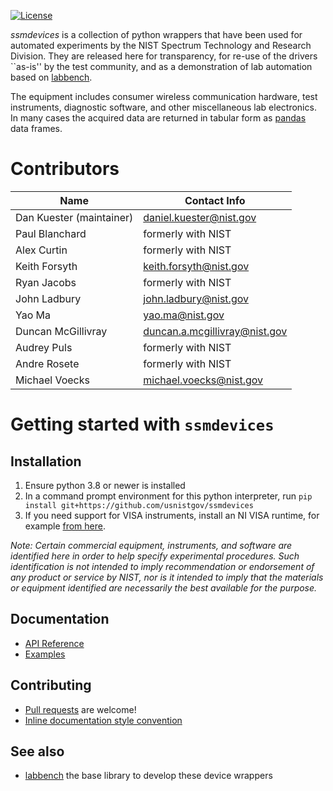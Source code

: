 <!-- [![PyPI Latest Release](https://img.shields.io/pypi/v/ssmdevices.svg)](https://pypi.org/project/ssmdevices/) -->
<!-- [![DOI](https://zenodo.org/badge/DOI/10.18434/M32122.svg)](https://doi.org/10.18434/M32122) -->
[![License](https://img.shields.io/badge/license-NIST-brightgreen)](https://github.com/usnistgov/ssmdevices/blob/master/LICENSE.md)
<!-- [![Downloads](https://static.pepy.tech/badge/ssmdevices)](https://pepy.tech/project/ssmdevices) -->
<!-- [![Last commit](https://img.shields.io/github/last-commit/usnistgov/ssmdevices)](https://pypi.org/project/ssmdevices/) -->


*ssmdevices* is a collection of python wrappers that have been used for automated experiments by the NIST Spectrum Technology and Research Division. They are released here for transparency, for re-use of the drivers ``as-is'' by the test community, and as a demonstration of lab automation based on [labbench](https://github.com/usnistgov/labbench).

The equipment includes consumer wireless communication hardware, test instruments, diagnostic software, and other miscellaneous lab electronics.
In many cases the acquired data are returned in tabular form as [pandas](http://pandas.pydata.org/) data frames.

# Contributors
| Name  |  Contact Info |
|---|---|
| Dan Kuester (maintainer)  |  <daniel.kuester@nist.gov> |
| Paul Blanchard | formerly with NIST |
| Alex Curtin | formerly with NIST |
| Keith Forsyth  | <keith.forsyth@nist.gov>  |
| Ryan Jacobs | formerly with NIST |
| John Ladbury | <john.ladbury@nist.gov> |
| Yao Ma | <yao.ma@nist.gov> |
| Duncan McGillivray  | <duncan.a.mcgillivray@nist.gov>  |
| Audrey Puls | formerly with NIST |
| Andre Rosete        | formerly with NIST |
| Michael Voecks | <michael.voecks@nist.gov> |

# Getting started with `ssmdevices`
## Installation
1. Ensure python 3.8 or newer is installed
2. In a command prompt environment for this python interpreter, run `pip install git+https://github.com/usnistgov/ssmdevices`
3. If you need support for VISA instruments, install an NI VISA runtime, for example [from here](https://www.ni.com/en-us/support/downloads/drivers/download.ni-visa.html#460225).

_Note: Certain commercial equipment, instruments, and software are identified here in order to help specify experimental procedures.  Such identification is not intended to imply recommendation or endorsement of any product or service by NIST, nor is it intended to imply that the materials or equipment identified are necessarily the best available for the purpose._

## Documentation
* [API Reference](https://github.com/usnistgov/ssmdevices/blob/main/doc/ssmdevices-api.pdf)
* [Examples](https://github.com/usnistgov/ssmdevices/tree/main/examples)

## Contributing
* [Pull requests](https://github.com/usnistgov/ssmdevices/pulls) are welcome!
* [Inline documentation style convention](https://google.github.io/styleguide/pyguide.html#s3.8-comments-and-docstrings)

## See also
* [labbench](https://github.com/usnistgov/labbench) the base library to develop these device wrappers

